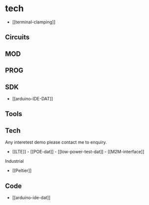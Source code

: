 
# tech 

- [[terminal-clamping]]



## Circuits 

## MOD

## PROG

## SDK
- [[arduino-IDE-DAT]]


## Tools


## Tech

Any interetest demo please contact me to enquiry.

- [[LTE]] - [[POE-dat]] - [[low-power-test-dat]] - [[M2M-interface]]

Industrial 
- [[Peltier]]


## Code 
- [[arduino-ide-dat]]
